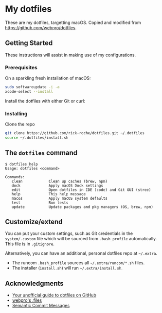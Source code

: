# My dotfiles

These are my dotfiles, targetting macOS. Copied and modified from https://github.com/webpro/dotfiles.

## Getting Started

These instructions will assist in making use of my configurations.

### Prerequisites

On a sparkling fresh installation of macOS:

```sh
sudo softwareupdate -i -a
xcode-select --install
```

Install the dotfiles with either Git or curl:

### Installing

Clone the repo

```sh
git clone https://github.com/rick-roche/dotfiles.git ~/.dotfiles
source ~/.dotfiles/install.sh
```

## The `dotfiles` command

    $ dotfiles help
    Usage: dotfiles <command>
    
    Commands:
       clean            Clean up caches (brew, npm)
       dock             Apply macOS Dock settings
       edit             Open dotfiles in IDE (code) and Git GUI (stree)
       help             This help message
       macos            Apply macOS system defaults
       test             Run tests
       update           Update packages and pkg managers (OS, brew, npm)

## Customize/extend

You can put your custom settings, such as Git credentials in the `system/.custom` file which will be sourced from `.bash_profile` automatically. This file is in `.gitignore`.

Alternatively, you can have an additional, personal dotfiles repo at `~/.extra`.

* The runcom `.bash_profile` sources all `~/.extra/runcom/*.sh` files.
* The installer (`install.sh`) will run `~/.extra/install.sh`.

## Acknowledgments

* [Your unofficial guide to dotfiles on GitHub](https://dotfiles.github.io)
* [webpro's .files](https://github.com/webpro/dotfiles)
* [Semantic Commit Messages](https://seesparkbox.com/foundry/semantic_commit_messages)